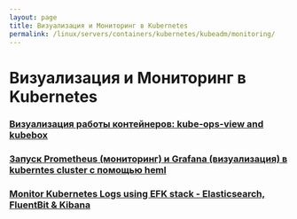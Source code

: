 ```yaml
---
layout: page
title: Визуализация и Мониторинг в Kubernetes
permalink: /linux/servers/containers/kubernetes/kubeadm/monitoring/
---
```


# Визуализация и Мониторинг в Kubernetes

### [Визуализация работы контейнеров: kube-ops-view and kubebox](/linux/servers/containers/kubernetes/kubeadm/kube-ops-view-and-kubebox/)

### [Запуск Prometheus (мониторинг) и Grafana (визуализация) в kuberntes cluster с помощью heml](/linux/servers/containers/kubernetes/kubeadm/heml/prometheus-and-grafana/)

### [Monitor Kubernetes Logs using EFK stack - Elasticsearch, FluentBit & Kibana](/linux/servers/containers/kubernetes/kubeadm/monitoring/elastic/)
